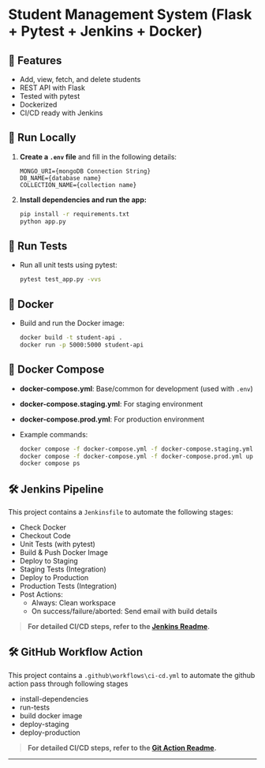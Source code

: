 # Student Management System (Flask + Pytest + Jenkins + Docker)

## 📌 Features
- Add, view, fetch, and delete students
- REST API with Flask
- Tested with pytest
- Dockerized
- CI/CD ready with Jenkins

## 🚀 Run Locally

1. **Create a `.env` file** and fill in the following details:
    ```
    MONGO_URI={mongoDB Connection String}
    DB_NAME={database name}
    COLLECTION_NAME={collection name}
    ```

2. **Install dependencies and run the app:**
    ```bash
    pip install -r requirements.txt
    python app.py
    ```

## 🧪 Run Tests

- Run all unit tests using pytest:
    ```bash
    pytest test_app.py -vvs
    ```

## 🐳 Docker

- Build and run the Docker image:
    ```bash
    docker build -t student-api .
    docker run -p 5000:5000 student-api
    ```

## 🐳 Docker Compose

- **docker-compose.yml**: Base/common for development (used with `.env`)
- **docker-compose.staging.yml**: For staging environment
- **docker-compose.prod.yml**: For production environment

- Example commands:
    ```bash
    docker compose -f docker-compose.yml -f docker-compose.staging.yml up -d --remove-orphans
    docker compose -f docker-compose.yml -f docker-compose.prod.yml up -d --remove-orphans
    docker compose ps
    ```

## 🛠️ Jenkins Pipeline

This project contains a `Jenkinsfile` to automate the following stages:
- Check Docker
- Checkout Code
- Unit Tests (with pytest)
- Build & Push Docker Image
- Deploy to Staging
- Staging Tests (Integration)
- Deploy to Production
- Production Tests (Integration)
- Post Actions:
    - Always: Clean workspace
    - On success/failure/aborted: Send email with build details

> **For detailed CI/CD steps, refer to the [Jenkins Readme](https://github.com/Rakesh095-dvops/student_app/blob/main/Jenkins/README_J.MD).**

##  🛠️ GitHub Workflow Action 
This project contains a `.github\workflows\ci-cd.yml` to automate the github action pass through following stages 
- install-dependencies
- run-tests
- build docker image
- deploy-staging
- deploy-production
> **For detailed CI/CD steps, refer to the [Git Action Readme](https://github.com/Rakesh095-dvops/student_app/blob/main/gitaction/README_J.MD).**
---